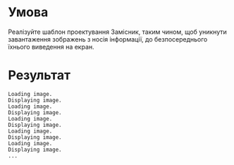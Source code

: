 # Умова
Реалізуйте шаблон проектування Замісник, таким чином, щоб
уникнути завантаження зображень з носія інформації, до безпосереднього їхнього
виведення на екран.
# Результат
```
Loading image.
Displaying image.
Loading image.
Displaying image.
Loading image.
Displaying image.
Loading image.
Displaying image.
Loading image.
Displaying image.
...
```
